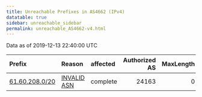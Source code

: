 ```yaml
---
title: Unreachable Prefixes in AS4662 (IPv4)
datatable: true
sidebar: unreachable_sidebar
permalink: unreachable_AS4662-v4.html
---
```


Data as of 2019-12-13 22:40:00 UTC


<div class="datatable-begin"></div>

| Prefix                                                 | Reason                                                                                               | affected   |   Authorized AS |   MaxLength | Anchor                                       |   unreachable /24s |
|:-------------------------------------------------------|:-----------------------------------------------------------------------------------------------------|:-----------|----------------:|------------:|:---------------------------------------------|-------------------:|
| [61.60.208.0/20](https://stat.ripe.net/61.60.208.0/20) | [INVALID ASN](https://rpki-validator.ripe.net/announcement-preview?asn=AS4662&prefix=61.60.208.0/20) | complete   |           24163 |           0 | [APNIC](unreachable_APNIC_RPKI_Root-v4.html) |                 16 |

<div class="datatable-end"></div>